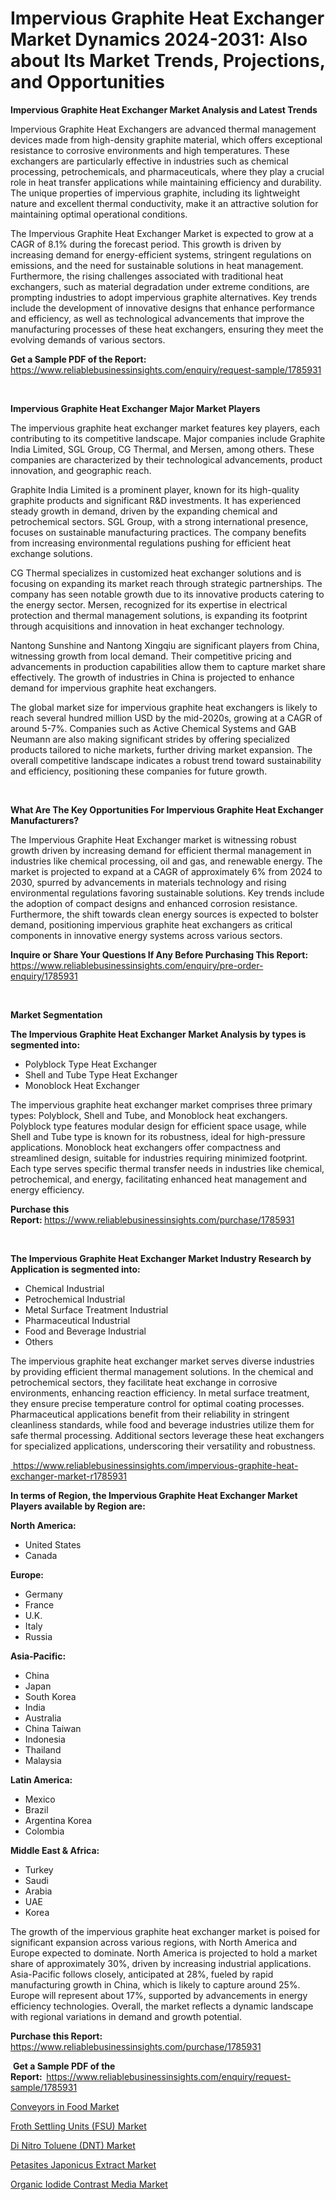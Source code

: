 <p><h1>Impervious Graphite Heat Exchanger Market Dynamics 2024-2031: Also about Its Market Trends, Projections, and Opportunities</h1></p><p><strong>Impervious Graphite Heat Exchanger Market Analysis and Latest Trends</strong></p>
<p><p>Impervious Graphite Heat Exchangers are advanced thermal management devices made from high-density graphite material, which offers exceptional resistance to corrosive environments and high temperatures. These exchangers are particularly effective in industries such as chemical processing, petrochemicals, and pharmaceuticals, where they play a crucial role in heat transfer applications while maintaining efficiency and durability. The unique properties of impervious graphite, including its lightweight nature and excellent thermal conductivity, make it an attractive solution for maintaining optimal operational conditions. </p><p>The Impervious Graphite Heat Exchanger Market is expected to grow at a CAGR of 8.1% during the forecast period. This growth is driven by increasing demand for energy-efficient systems, stringent regulations on emissions, and the need for sustainable solutions in heat management. Furthermore, the rising challenges associated with traditional heat exchangers, such as material degradation under extreme conditions, are prompting industries to adopt impervious graphite alternatives. Key trends include the development of innovative designs that enhance performance and efficiency, as well as technological advancements that improve the manufacturing processes of these heat exchangers, ensuring they meet the evolving demands of various sectors.</p></p>
<p><strong>Get a Sample PDF of the Report:&nbsp;</strong> <a href="https://www.reliablebusinessinsights.com/enquiry/request-sample/1785931?utm_campaign=1476&utm_medium=2&utm_source=Github&utm_content=ia&utm_term=13102024&utm_id=impervious-graphite-heat-exchanger">https://www.reliablebusinessinsights.com/enquiry/request-sample/1785931</a></p>
<p>&nbsp;</p>
<p><strong>Impervious Graphite Heat Exchanger Major Market Players</strong></p>
<p><p>The impervious graphite heat exchanger market features key players, each contributing to its competitive landscape. Major companies include Graphite India Limited, SGL Group, CG Thermal, and Mersen, among others. These companies are characterized by their technological advancements, product innovation, and geographic reach.</p><p>Graphite India Limited is a prominent player, known for its high-quality graphite products and significant R&D investments. It has experienced steady growth in demand, driven by the expanding chemical and petrochemical sectors. SGL Group, with a strong international presence, focuses on sustainable manufacturing practices. The company benefits from increasing environmental regulations pushing for efficient heat exchange solutions.</p><p>CG Thermal specializes in customized heat exchanger solutions and is focusing on expanding its market reach through strategic partnerships. The company has seen notable growth due to its innovative products catering to the energy sector. Mersen, recognized for its expertise in electrical protection and thermal management solutions, is expanding its footprint through acquisitions and innovation in heat exchanger technology.</p><p>Nantong Sunshine and Nantong Xingqiu are significant players from China, witnessing growth from local demand. Their competitive pricing and advancements in production capabilities allow them to capture market share effectively. The growth of industries in China is projected to enhance demand for impervious graphite heat exchangers.</p><p>The global market size for impervious graphite heat exchangers is likely to reach several hundred million USD by the mid-2020s, growing at a CAGR of around 5-7%. Companies such as Active Chemical Systems and GAB Neumann are also making significant strides by offering specialized products tailored to niche markets, further driving market expansion. The overall competitive landscape indicates a robust trend toward sustainability and efficiency, positioning these companies for future growth.</p></p>
<p>&nbsp;</p>
<p><strong>What Are The Key Opportunities For Impervious Graphite Heat Exchanger Manufacturers?</strong></p>
<p><p>The Impervious Graphite Heat Exchanger market is witnessing robust growth driven by increasing demand for efficient thermal management in industries like chemical processing, oil and gas, and renewable energy. The market is projected to expand at a CAGR of approximately 6% from 2024 to 2030, spurred by advancements in materials technology and rising environmental regulations favoring sustainable solutions. Key trends include the adoption of compact designs and enhanced corrosion resistance. Furthermore, the shift towards clean energy sources is expected to bolster demand, positioning impervious graphite heat exchangers as critical components in innovative energy systems across various sectors.</p></p>
<p><strong>Inquire or Share Your Questions If Any Before Purchasing This Report:</strong> <a href="https://www.reliablebusinessinsights.com/enquiry/pre-order-enquiry/1785931?utm_campaign=1476&utm_medium=2&utm_source=Github&utm_content=ia&utm_term=13102024&utm_id=impervious-graphite-heat-exchanger">https://www.reliablebusinessinsights.com/enquiry/pre-order-enquiry/1785931</a></p>
<p>&nbsp;</p>
<p><strong>Market Segmentation</strong></p>
<p><strong>The Impervious Graphite Heat Exchanger Market Analysis by types is segmented into:</strong></p>
<p><ul><li>Polyblock Type Heat Exchanger</li><li>Shell and Tube Type Heat Exchanger</li><li>Monoblock Heat Exchanger</li></ul></p>
<p><p>The impervious graphite heat exchanger market comprises three primary types: Polyblock, Shell and Tube, and Monoblock heat exchangers. Polyblock type features modular design for efficient space usage, while Shell and Tube type is known for its robustness, ideal for high-pressure applications. Monoblock heat exchangers offer compactness and streamlined design, suitable for industries requiring minimized footprint. Each type serves specific thermal transfer needs in industries like chemical, petrochemical, and energy, facilitating enhanced heat management and energy efficiency.</p></p>
<p><strong>Purchase this Report:&nbsp;</strong><a href="https://www.reliablebusinessinsights.com/purchase/1785931?utm_campaign=1476&utm_medium=2&utm_source=Github&utm_content=ia&utm_term=13102024&utm_id=impervious-graphite-heat-exchanger">https://www.reliablebusinessinsights.com/purchase/1785931</a></p>
<p>&nbsp;</p>
<p><strong>The Impervious Graphite Heat Exchanger Market Industry Research by Application is segmented into:</strong></p>
<p><ul><li>Chemical Industrial</li><li>Petrochemical Industrial</li><li>Metal Surface Treatment Industrial</li><li>Pharmaceutical Industrial</li><li>Food and Beverage Industrial</li><li>Others</li></ul></p>
<p><p>The impervious graphite heat exchanger market serves diverse industries by providing efficient thermal management solutions. In the chemical and petrochemical sectors, they facilitate heat exchange in corrosive environments, enhancing reaction efficiency. In metal surface treatment, they ensure precise temperature control for optimal coating processes. Pharmaceutical applications benefit from their reliability in stringent cleanliness standards, while food and beverage industries utilize them for safe thermal processing. Additional sectors leverage these heat exchangers for specialized applications, underscoring their versatility and robustness.</p></p>
<p><a href="https://www.reliablebusinessinsights.com/impervious-graphite-heat-exchanger-market-r1785931?utm_campaign=1476&utm_medium=2&utm_source=Github&utm_content=ia&utm_term=13102024&utm_id=impervious-graphite-heat-exchanger">&nbsp;https://www.reliablebusinessinsights.com/impervious-graphite-heat-exchanger-market-r1785931</a></p>
<p><strong>In terms of Region, the Impervious Graphite Heat Exchanger Market Players available by Region are:</strong></p>
<p>
    <p> <strong> North America: </strong>
        <ul>
            <li>United States</li>
            <li>Canada</li>
        </ul>
        </p> 
    <p> <strong> Europe: </strong>
        <ul>
            <li>Germany</li>
            <li>France</li>
            <li>U.K.</li>
            <li>Italy</li>
            <li>Russia</li>
        </ul>
        </p> 
    <p> <strong> Asia-Pacific: </strong>
        <ul>
            <li>China</li>
            <li>Japan</li>
            <li>South Korea</li>
            <li>India</li>
            <li>Australia</li>
            <li>China Taiwan</li>
            <li>Indonesia</li>
            <li>Thailand</li>
            <li>Malaysia</li>
        </ul>
        </p> 
    <p> <strong> Latin America: </strong>
        <ul>
            <li>Mexico</li>
            <li>Brazil</li>
            <li>Argentina Korea</li>
            <li>Colombia</li>
        </ul>
        </p> 
    <p> <strong> Middle East & Africa: </strong>
        <ul>
            <li>Turkey</li>
            <li>Saudi</li>
            <li>Arabia</li>
            <li>UAE</li>
            <li>Korea</li>
        </ul>
    </p>
    </p>
<p><p>The growth of the impervious graphite heat exchanger market is poised for significant expansion across various regions, with North America and Europe expected to dominate. North America is projected to hold a market share of approximately 30%, driven by increasing industrial applications. Asia-Pacific follows closely, anticipated at 28%, fueled by rapid manufacturing growth in China, which is likely to capture around 25%. Europe will represent about 17%, supported by advancements in energy efficiency technologies. Overall, the market reflects a dynamic landscape with regional variations in demand and growth potential.</p></p>
<p><strong>Purchase this Report: </strong><a href="https://www.reliablebusinessinsights.com/purchase/1785931?utm_campaign=1476&utm_medium=2&utm_source=Github&utm_content=ia&utm_term=13102024&utm_id=impervious-graphite-heat-exchanger">https://www.reliablebusinessinsights.com/purchase/1785931</a></p>
<p>&nbsp;<strong>Get a Sample PDF of the Report:&nbsp;&nbsp;</strong><a href="https://www.reliablebusinessinsights.com/enquiry/request-sample/1785931?utm_campaign=1476&utm_medium=2&utm_source=Github&utm_content=ia&utm_term=13102024&utm_id=impervious-graphite-heat-exchanger">https://www.reliablebusinessinsights.com/enquiry/request-sample/1785931</a></p>
<p><strong></strong></p>
<p><p><a href="https://www.linkedin.com/pulse/conveyors-food-industry-forecast-market-shifts-strategic-dkjnc?utm_campaign=1476&utm_medium=2&utm_source=Github&utm_content=ia&utm_term=13102024&utm_id=impervious-graphite-heat-exchanger">Conveyors in Food Market</a></p><p><a href="https://www.linkedin.com/pulse/froth-settling-units-fsu-market-size-type-meduim-small-volume-cxjfc?utm_campaign=1476&utm_medium=2&utm_source=Github&utm_content=ia&utm_term=13102024&utm_id=impervious-graphite-heat-exchanger">Froth Settling Units (FSU) Market</a></p><p><a href="https://www.linkedin.com/pulse/di-nitro-toluene-dnt-market-share-size-trends-industry-jdlre?utm_campaign=1476&utm_medium=2&utm_source=Github&utm_content=ia&utm_term=13102024&utm_id=impervious-graphite-heat-exchanger">Di Nitro Toluene (DNT) Market</a></p><p><a href="https://www.linkedin.com/pulse/in-depth-analysis-global-petasites-japonicus-extract-market-scope-z8nue?utm_campaign=1476&utm_medium=2&utm_source=Github&utm_content=ia&utm_term=13102024&utm_id=impervious-graphite-heat-exchanger">Petasites Japonicus Extract Market</a></p><p><a href="https://github.com/bmorecock/Market-Research-Report-List-5/blob/main/organic-iodide-contrast-media-market.md?utm_campaign=1476&utm_medium=2&utm_source=Github&utm_content=ia&utm_term=13102024&utm_id=impervious-graphite-heat-exchanger">Organic Iodide Contrast Media Market</a></p></p>